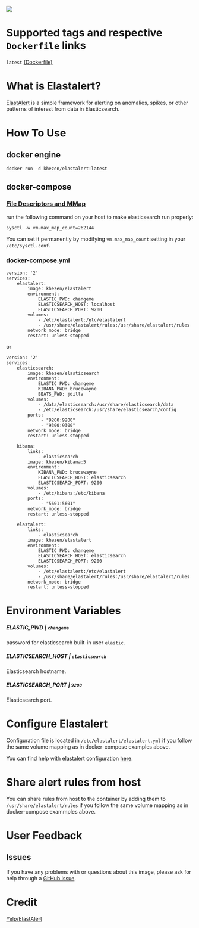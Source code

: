 [![](https://images.microbadger.com/badges/image/khezen/elastalert.svg)](https://hub.docker.com/r/khezen/elastalert/)

# Supported tags and respective `Dockerfile` links

`latest` [(Dockerfile)](https://github.com/Khezen/docker-elastalert/Dockerfile)

# What is Elastalert?
[ElastAlert](https://github.com/Yelp/elastalert) is a simple framework for alerting on anomalies, spikes, or other patterns of interest from data in Elasticsearch.


# How To Use

## docker engine

```
docker run -d khezen/elastalert:latest   
```

## docker-compose

### [File Descriptors and MMap](https://www.elastic.co/guide/en/elasticsearch/guide/current/_file_descriptors_and_mmap.html)

run the following command on your host to make elasticsearch run properly:
```
sysctl -w vm.max_map_count=262144
```
You can set it permanently by modifying `vm.max_map_count` setting in your `/etc/sysctl.conf`.

### docker-compose.yml
```
version: '2'
services:    
    elastalert:
        image: khezen/elastalert
        environment:
            ELASTIC_PWD: changeme
            ELASTICSEARCH_HOST: localhost
            ELASTICSEARCH_PORT: 9200
        volumes:
            - /etc/elastalert:/etc/elastalert
            - /usr/share/elastalert/rules:/usr/share/elastalert/rules
        network_mode: bridge
        restart: unless-stopped

```
or

```
version: '2'
services:
    elasticsearch:
        image: khezen/elasticsearch
        environment:
            ELASTIC_PWD: changeme
            KIBANA_PWD: brucewayne
            BEATS_PWD: jdilla
        volumes:
            - /data/elasticsearch:/usr/share/elasticsearch/data
            - /etc/elasticsearch:/usr/share/elasticsearch/config 
        ports:
             - "9200:9200"
             - "9300:9300"
        network_mode: bridge
        restart: unless-stopped

    kibana:
        links:
            - elasticsearch
        image: khezen/kibana:5
        environment:
            KIBANA_PWD: brucewayne
            ELASTICSEARCH_HOST: elasticsearch
            ELASTICSEARCH_PORT: 9200
        volumes:
            - /etc/kibana:/etc/kibana
        ports:
             - "5601:5601"
        network_mode: bridge
        restart: unless-stopped
    
    elastalert:
        links:
            - elasticsearch
        image: khezen/elastalert
        environment:
            ELASTIC_PWD: changeme
            ELASTICSEARCH_HOST: elasticsearch
            ELASTICSEARCH_PORT: 9200
        volumes:
            - /etc/elastalert:/etc/elastalert
            - /usr/share/elastalert/rules:/usr/share/elastalert/rules
        network_mode: bridge
        restart: unless-stopped

```
# Environment Variables

##### ELASTIC_PWD | `changeme`
password for elasticsearch built-in user `elastic`.

##### ELASTICSEARCH_HOST | `elasticsearch`
Elasticsearch hostname.

##### ELASTICSEARCH_PORT | `9200`
Elasticsearch port.

# Configure Elastalert

Configuration file is located in `/etc/elastalert/elastalert.yml` if you follow the same volume mapping as in docker-compose examples above.

You can find help with elastalert configuration [here](https://elastalert.readthedocs.io/en/latest/index.html).

# Share alert rules from host

You can share rules from host to the container by adding them to `/usr/share/elastalert/rules` if you follow the same volume mapping as in docker-compose exammples above.

# User Feedback
## Issues
If you have any problems with or questions about this image, please ask for help through a [GitHub issue](https://github.com/Khezen/docker-elastalert/issues).

# Credit

[Yelp/ElastAlert](https://github.com/Yelp/elastalert)